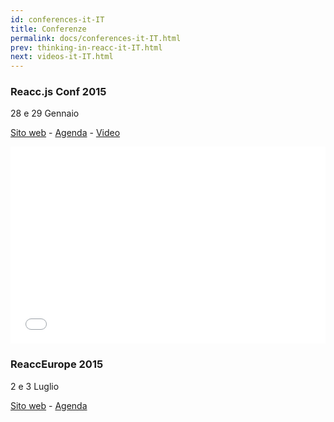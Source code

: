 ```yaml
---
id: conferences-it-IT
title: Conferenze
permalink: docs/conferences-it-IT.html
prev: thinking-in-reacc-it-IT.html
next: videos-it-IT.html
---
```


### Reacc.js Conf 2015
28 e 29 Gennaio

[Sito web](http://conf.reaccjs.com/) - [Agenda](http://conf.reactjs.com/schedule.html) - [Video](https://www.youtube-nocookie.com/playlist?list=PLb0IAmt7-GS1cbw4qonlQztYV1TAW0sCr)

<iframe width="100%" height="315" src="//www.youtube-nocookie.com/embed/KVZ-P-ZI6W4?list=PLb0IAmt7-GS1cbw4qonlQztYV1TAW0sCr" frameborder="0" allowfullscreen></iframe>

### ReaccEurope 2015
2 e 3 Luglio

[Sito web](http://www.reacc-europe.org/) - [Agenda](http://www.react-europe.org/#schedule)
